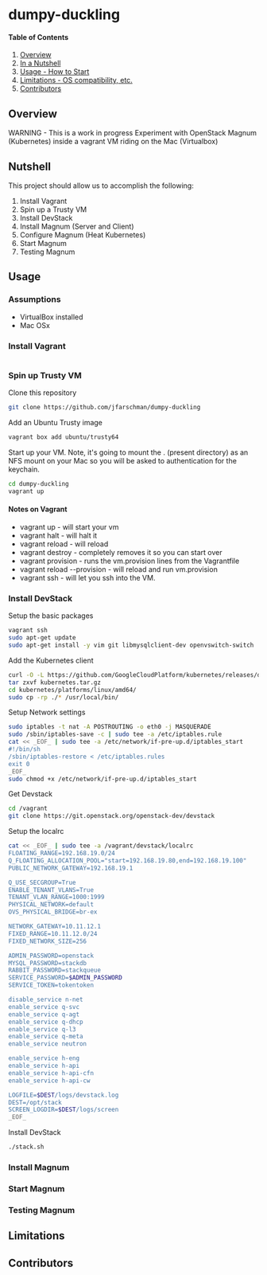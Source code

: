 # dumpy-duckling

#### Table of Contents

1. [Overview](#overview)
2. [In a Nutshell](#Nutshell)
3. [Usage - How to Start](#usage)
4. [Limitations - OS compatibility, etc.](#limitations)
5. [Contributors](#contributors)

## Overview
WARNING - This is a work in progress
Experiment with OpenStack Magnum (Kubernetes) inside a vagrant VM riding
on the Mac (Virtualbox)

## Nutshell
This project should allow us to accomplish the following:

  1) Install Vagrant
  2) Spin up a Trusty VM
  3) Install DevStack
  4) Install Magnum (Server and Client)
  5) Configure Magnum (Heat Kubernetes)
  6) Start Magnum
  7) Testing Magnum

## Usage


### Assumptions

* VirtualBox installed
* Mac OSx

### Install Vagrant

```bash

```
### Spin up Trusty VM
Clone this repository
```bash
git clone https://github.com/jfarschman/dumpy-duckling
```
Add an Ubuntu Trusty image
```bash
vagrant box add ubuntu/trusty64
```
Start up your VM.  Note, it's going to mount the . (present directory) as
an NFS mount on your Mac so you will be asked to authentication for the 
keychain.
```bash
cd dumpy-duckling
vagrant up
```

#### Notes on Vagrant

* vagrant up - will start your vm
* vagrant halt - will halt it
* vagrant reload - will reload
* vagrant destroy - completely removes it so you can start over
* vagrant provision - runs the vm.provision lines from the Vagrantfile
* vagrant reload --provision - will reload and run vm.provision
* vagrant ssh - will let you ssh into the VM.

### Install DevStack
Setup the basic packages
```bash
vagrant ssh
sudo apt-get update
sudo apt-get install -y vim git libmysqlclient-dev openvswitch-switch
```
Add the Kubernetes client
```bash
curl -O -L https://github.com/GoogleCloudPlatform/kubernetes/releases/download/v0.16.0/kubernetes.tar.gz
tar zxvf kubernetes.tar.gz
cd kubernetes/platforms/linux/amd64/
sudo cp -rp ./* /usr/local/bin/
```
Setup Network settings
```bash
sudo iptables -t nat -A POSTROUTING -o eth0 -j MASQUERADE
sudo /sbin/iptables-save -c | sudo tee -a /etc/iptables.rule
cat << _EOF_ | sudo tee -a /etc/network/if-pre-up.d/iptables_start
#!/bin/sh
/sbin/iptables-restore < /etc/iptables.rules
exit 0
_EOF_
sudo chmod +x /etc/network/if-pre-up.d/iptables_start
```
Get Devstack
```bash
cd /vagrant
git clone https://git.openstack.org/openstack-dev/devstack
```
Setup the localrc
```bash
cat << _EOF_ | sudo tee -a /vagrant/devstack/localrc
FLOATING_RANGE=192.168.19.0/24
Q_FLOATING_ALLOCATION_POOL="start=192.168.19.80,end=192.168.19.100"
PUBLIC_NETWORK_GATEWAY=192.168.19.1

Q_USE_SECGROUP=True
ENABLE_TENANT_VLANS=True
TENANT_VLAN_RANGE=1000:1999
PHYSICAL_NETWORK=default
OVS_PHYSICAL_BRIDGE=br-ex

NETWORK_GATEWAY=10.11.12.1
FIXED_RANGE=10.11.12.0/24
FIXED_NETWORK_SIZE=256

ADMIN_PASSWORD=openstack
MYSQL_PASSWORD=stackdb
RABBIT_PASSWORD=stackqueue
SERVICE_PASSWORD=$ADMIN_PASSWORD
SERVICE_TOKEN=tokentoken

disable_service n-net
enable_service q-svc
enable_service q-agt
enable_service q-dhcp
enable_service q-l3
enable_service q-meta
enable_service neutron

enable_service h-eng
enable_service h-api
enable_service h-api-cfn
enable_service h-api-cw

LOGFILE=$DEST/logs/devstack.log
DEST=/opt/stack
SCREEN_LOGDIR=$DEST/logs/screen
_EOF_
```
Install DevStack
```bash
./stack.sh
```

### Install Magnum

### Start Magnum

### Testing Magnum


## Limitations


## Contributors

